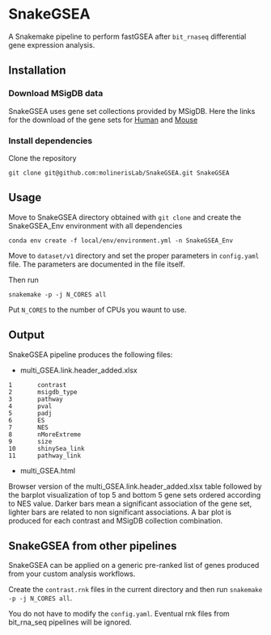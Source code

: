 # SnakeGSEA

A Snakemake pipeline to perform fastGSEA after `bit_rnaseq` differential gene expression analysis.

## Installation

### Download MSigDB data

SnakeGSEA uses gene set collections provided by MSigDB. Here the links for the download of the gene sets for [Human](http://www.gsea-msigdb.org/gsea/msigdb/download_file.jsp?filePath=/msigdb/release/2022.1.Hs/msigdb_v2022.1.Hs_files_to_download_locally.zip) and [Mouse](http://www.gsea-msigdb.org/gsea/msigdb/download_file.jsp?filePath=/msigdb/release/2022.1.Mm/msigdb_v2022.1.Mm_files_to_download_locally.zip)

### Install dependencies 

Clone the repository
```
git clone git@github.com:molinerisLab/SnakeGSEA.git SnakeGSEA
```

## Usage

Move to SnakeGSEA directory obtained with `git clone` and create the SnakeGSEA_Env environment with all dependencies
```
conda env create -f local/env/environment.yml -n SnakeGSEA_Env
```

Move to `dataset/v1` directory and set the proper parameters in `config.yaml` file.
The parameters are documented in the file itself.

Then run
```
snakemake -p -j N_CORES all
```
Put `N_CORES` to the number of CPUs you waunt to use.

## Output
SnakeGSEA pipeline produces the following files:

- multi_GSEA.link.header_added.xlsx
```
1       contrast          
2       msigdb_type
3       pathway
4       pval
5       padj
6       ES
7       NES
8       nMoreExtreme
9       size
10      shinySea_link
11      pathway_link
```

- multi_GSEA.html

Browser version of the multi_GSEA.link.header_added.xlsx table followed by the barplot visualization of top 5 and bottom 5 gene sets ordered according to NES value. Darker bars mean a significant association of the gene set, lighter bars are related to non significant associations. A bar plot is produced for each contrast and MSigDB collection combination.


## SnakeGSEA from other pipelines

SnakeGSEA can be applied on a generic pre-ranked list of genes produced from your custom analysis workflows.

Create the `contrast.rnk` files in the current directory and then run `snakemake -p -j N_CORES all`. 

You do not have to modify the `config.yaml`. Eventual rnk files from bit_rna_seq pipelines will be ignored.
